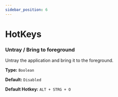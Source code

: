 ```yaml
---
sidebar_position: 6
---
```


# HotKeys

### Untray / Bring to foreground

Untray the application and bring it to the foreground.

**Type:** `Boolean`

**Default:** `Disabled`

**Default Hotkey:** `ALT + STRG + O`

